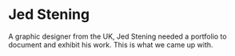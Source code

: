 # Jed Stening

A graphic designer from the UK, Jed Stening needed a portfolio to document and exhibit his work. This is what we came up with.
